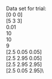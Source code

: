Data set for trial:\
[0 0 0]\
[5 3 3]\
0.01\
10\
10\
9\
[2.5 0.05 0.05]\
[2.5 2.95 0.05]\
[2.5 2.95 2.95]\
[2.5 0.05 2.95]\
